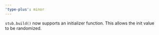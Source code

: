 ```yaml
---
'type-plus': minor
---
```


`stub.build()` now supports an initializer function.
This allows the init value to be randomized.
